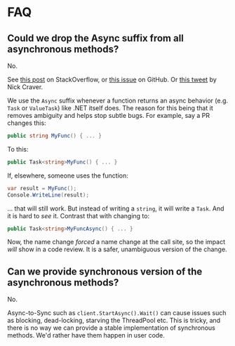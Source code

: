 # FAQ

## Could we drop the Async suffix from all asynchronous methods?

No.

See [this post](https://stackoverflow.com/questions/15951774/does-the-use-of-the-async-suffix-in-a-method-name-depend-on-whether-the-async) on StackOverflow, or [this issue](https://github.com/dotnet/runtime/issues/26908#issuecomment-407181532) on GitHub. Or [this tweet](https://twitter.com/Nick_Craver/status/1296527511585726465) by Nick Craver.

We use the `Async` suffix whenever a function returns an async behavior (e.g. `Task` or `ValueTask`) like .NET itself does. The reason for this being that it removes ambiguity and helps stop subtle bugs. For example, say a PR changes this:

```csharp
public string MyFunc() { ... }
```

To this:

```csharp
public Task<string>MyFunc() { ... }
```

If, elsewhere, someone uses the function:

```csharp
var result = MyFunc();
Console.WriteLine(result);
```

... that will still work. But instead of writing a `string`, it will write a `Task`. And it is hard to *see* it. Contrast that with changing to:

```csharp
public Task<string>MyFuncAsync() { ... }
```

Now, the name change *forced* a name change at the call site, so the impact *will* show in a code review. It is a safer, unambiguous version of the change.

## Can we provide synchronous version of the asynchronous methods?

No.

Async-to-Sync such as `client.StartAsync().Wait()` can cause issues such as blocking, dead-locking, starving the ThreadPool etc. This is tricky, and there is no way we can provide a stable implementation of synchronous methods. We'd rather have them happen in user code.